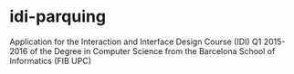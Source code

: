 # idi-parquing
Application for the Interaction and Interface Design Course (IDI) Q1 2015-2016 of the Degree in Computer Science from the Barcelona School of Informatics (FIB UPC)
